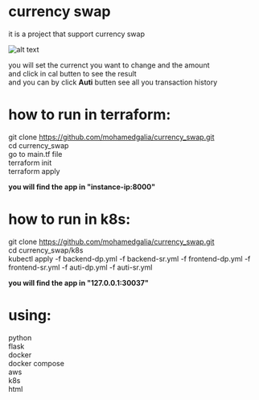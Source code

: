 # currency swap  
it is a project that support currency swap  

![alt text](https://i.imgur.com/E8Qlh9h.png)

you will set the currenct you want to change and the amount  
and click in cal butten to see the result  
and you can by click **Auti** butten see all you transaction history  

# how to run in terraform:  
git clone https://github.com/mohamedgalia/currency_swap.git  
cd currency_swap  
go to main.tf file  
terraform init  
terraform apply
  
**you will find the app in "instance-ip:8000"**  

# how to run in k8s:  
git clone https://github.com/mohamedgalia/currency_swap.git  
cd currency_swap/k8s  
kubectl apply -f backend-dp.yml -f backend-sr.yml -f frontend-dp.yml -f frontend-sr.yml -f auti-dp.yml -f auti-sr.yml  

**you will find the app in "127.0.0.1:30037"**  

# using:  
python  
flask  
docker  
docker compose  
aws  
k8s  
html  
